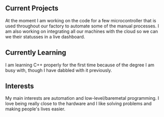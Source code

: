 ## Current Projects
At the moment I am working on the code for a few microcontroller that is used throughout our factory to automate some of the manual processes. I am also working on integrating all our machines with the cloud so we can we their statusses in a live dashboard.

## Currently Learning
I am learning C++ properly for the first time because of the degree I am busy with, though I have dabbled with it previously.

## Interests 
My main interests are automation and low-level/baremetal programming. I love being really close to the hardware and I like solving problems and making people's lives easier.
